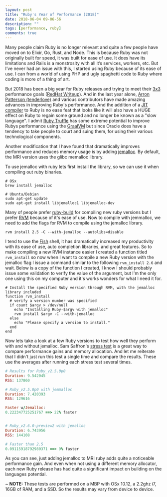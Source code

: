 ```yaml
---
layout: post
title: "Ruby's Year of Performance (2018)"
date: 2018-06-04 09-06-56
description: ""
tags: [performance, ruby]
comments: true
---
```

Many people claim Ruby is no longer relevant and quite a few people have moved on to Elixir, Go, Rust, and Node. This is because Ruby was not originally built for speed, it was built for ease of use. It does have its limitations and Rails is a monstrosity with all it’s services, workers, etc. But I’ve never had an issue with this, I started using Ruby because of its ease of use. I can from a world of using PHP and ugly spaghetti code to Ruby where coding is more of a thing of art.

But 2018 has been a big year for Ruby releases and trying to meet their [3x3](https://blog.heroku.com/ruby-3-by-3) performance goals ([RedHat Writeup](https://developers.redhat.com/blog/2018/03/22/ruby-3x3-performance-goal/)). And in the last year alone, [Arron Patterson (tenderlove)](https://twitter.com/tenderlove) and various contributors have made amazing advances in improving Ruby's performance. And the addition of a [JIT compiler](https://www.ruby-lang.org/en/news/2018/05/31/ruby-2-6-0-preview2-released/) to Ruby is no ease feat that looks like it will also have a HUGE effect on Ruby to regain some ground and no longer be known as a "slow language".
I admit [Ruby Truffle](https://github.com/oracle/truffleruby) has some extreme potential to improve Rubys performance using the [GraalVM](https://www.graalvm.org/) but since Oracle does have a tendency to take people to court and suing them, for using their various technological components.

Another modification that I have found that dramatically improves performance and reduces memory usage is by adding [jemalloc](http://jemalloc.net/). By default, the MRI version uses the glibc memalloc library.

To use jemalloc with ruby lets first install the library, so we can use it when compiling out ruby binaries.
```shell
# OSx
brew install jemalloc

# Ubuntu/Debian
sudo apt-get update
sudo apt-get install libjemalloc1 libjemalloc-dev
```

Many of people prefer [ruby-build](https://github.com/rbenv/ruby-build) for compiling new ruby versions but I prefer [RVM](https://rvm.io/) because of it's ease of use. Now to compile with jemmalloc, we need to add the flags for RVM to compile using the jemalloc library.
```shell
rvm install 2.5 -C --with-jemalloc --autolibs=disable
```

I tend to use the [Fish](https://fishshell.com/) shell, it has dramatically increased my productivity with its ease of use, auto completion libraries, and great features. So to make compiling a new RVM instance easier I created a function titled `rvm_install` so now when I want to compile a new Ruby version with the jemalloc flag I issue a command similar to the following `rvm_install 2.6` and wait. Below is a copy of the function I created, I know I should probably issue some validation to verify the value of the argument, but I'm the only one using this on my computer and it's works wonders for what I need it for.

```shell
# Install the specified Ruby version through RVM, with the jemalloc library included
function rvm_install
  # verify a version number was specified
  if count $argv > /dev/null
    echo "Installing Ruby-$argv with jemalloc"
    rvm install $argv -C --with-jemalloc
  else
    echo "Please specify a version to install."
  end
end
```


Now lets take a look at a few Ruby versions to test how well they perform with and without jemalloc. Sam Saffron's [stress test](https://github.com/SamSaffron/allocator_bench/blob/master/stress_mem.rb) is a great way to compare performance gains and memory allocation. And let me reiterate that I didn't just run this test a single time and compare the results. These use the averages after running each stress test several times.

```ruby
# Results for Ruby_v2.5.0p0
Duration: 9.542045
RSS: 137860

# Ruby_v2.5.0p0 with jemmalloc
Duration: 7.420393
RSS: 129616

Faster w/Jemalloc:
0.222347725251767 ==> 22% faster


# Ruby_v2.6.0-preview2 with jemalloc
Duration: 6.743956
RSS: 144108

# Faster than 2.5
0.09115918792980371 ==> 9% faster
```

As you can see, just adding jemalloc to MRI ruby adds quite a noticeable performance gain. And even when not using a different memory allocator, each new Ruby release has had quite a significant impact on building on the languages potential.

~ **NOTE:** These tests are performed on a MBP with OSx 10.12,  a 2.2ghz i7, 16GB of RAM, and a SSD. So the results may vary from device to device.
